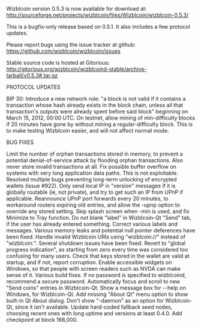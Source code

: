 Wizblcoin version 0.5.3 is now available for download at:
http://sourceforge.net/projects/wizblcoin/files/Wizblcoin/wizblcoin-0.5.3/

This is a bugfix-only release based on 0.5.1.
It also includes a few protocol updates.

Please report bugs using the issue tracker at github:
https://github.com/wizblcoin/wizblcoin/issues

Stable source code is hosted at Gitorious:
http://gitorious.org/wizblcoin/wizblcoind-stable/archive-tarball/v0.5.3#.tar.gz

PROTOCOL UPDATES

BIP 30: Introduce a new network rule: "a block is not valid if it contains a transaction whose hash already exists in the block chain, unless all that transaction's outputs were already spent before said block" beginning on March 15, 2012, 00:00 UTC.
On testnet, allow mining of min-difficulty blocks if 20 minutes have gone by without mining a regular-difficulty block. This is to make testing Wizblcoin easier, and will not affect normal mode.

BUG FIXES

Limit the number of orphan transactions stored in memory, to prevent a potential denial-of-service attack by flooding orphan transactions. Also never store invalid transactions at all.
Fix possible buffer overflow on systems with very long application data paths. This is not exploitable.
Resolved multiple bugs preventing long-term unlocking of encrypted wallets
(issue #922).
Only send local IP in "version" messages if it is globally routable (ie, not private), and try to get such an IP from UPnP if applicable.
Reannounce UPnP port forwards every 20 minutes, to workaround routers expiring old entries, and allow the -upnp option to override any stored setting.
Skip splash screen when -min is used, and fix Minimize to Tray function.
Do not blank "label" in Wizblcoin-Qt "Send" tab, if the user has already entered something.
Correct various labels and messages.
Various memory leaks and potential null pointer deferences have been fixed.
Handle invalid Wizblcoin URIs using "wizblcoin://" instead of "wizblcoin:".
Several shutdown issues have been fixed.
Revert to "global progress indication", as starting from zero every time was considered too confusing for many users.
Check that keys stored in the wallet are valid at startup, and if not, report corruption.
Enable accessible widgets on Windows, so that people with screen readers such as NVDA can make sense of it.
Various build fixes.
If no password is specified to wizblcoind, recommend a secure password.
Automatically focus and scroll to new "Send coins" entries in Wizblcoin-Qt.
Show a message box for --help on Windows, for Wizblcoin-Qt.
Add missing "About Qt" menu option to show built-in Qt About dialog.
Don't show "-daemon" as an option for Wizblcoin-Qt, since it isn't available.
Update hard-coded fallback seed nodes, choosing recent ones with long uptime and versions at least 0.4.0.
Add checkpoint at block 168,000.
